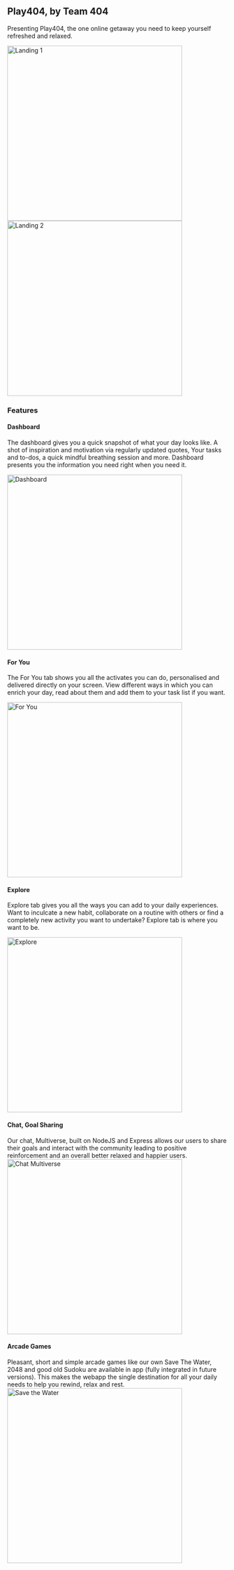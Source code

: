 ## Play404, by Team 404
  
  Presenting Play404, the one online getaway you need to keep yourself refreshed and relaxed. 
  
  <img width="400" alt="Landing 1" src="https://user-images.githubusercontent.com/54809290/86529847-b0b02e80-bed1-11ea-93e3-a3b2e4969333.png">
  
  <img width="400" alt="Landing 2" src="https://user-images.githubusercontent.com/54809290/86529849-b3ab1f00-bed1-11ea-9b26-7873aa488a1f.png">
  
  ### Features
  
  #### Dashboard
  The dashboard gives you a quick snapshot of what your day looks like. A shot of inspiration and motivation via regularly updated quotes, Your tasks and to-dos, a quick mindful breathing session and more. Dashboard presents you the information you need right when you need it. 
  
  <img width="400" alt="Dashboard" src="https://user-images.githubusercontent.com/54809290/86529855-c4f42b80-bed1-11ea-8a74-81912e627dca.png">

  
  #### For You
  The For You tab shows you all the activates you can do, personalised and delivered directly on your screen. View different ways in which you can enrich your day, read about them and add them to your task list if you want. 
  
  <img width="400" alt="For You" src="https://user-images.githubusercontent.com/54809290/86529860-cf162a00-bed1-11ea-802c-45d03fabe9b8.png">
  
  #### Explore
  Explore tab gives you all the ways you can add to your daily experiences. Want to inculcate a new habit, collaborate on a routine with others or find a completely new activity you want to undertake? Explore tab is where you want to be. 
  
  <img width="400" alt="Explore" src="https://user-images.githubusercontent.com/54809290/86529868-dd644600-bed1-11ea-8db2-05662c6ef0fd.png">
  
  #### Chat, Goal Sharing 
  Our chat, Multiverse, built on NodeJS and Express allows our users to share their goals and interact with the community leading to positive reinforcement and an overall better relaxed and happier users. 
    <img width="400" alt="Chat Multiverse" src="https://user-images.githubusercontent.com/54809290/86529948-3b912900-bed2-11ea-8473-2d0851fb50d3.png">

  
  #### Arcade Games
  Pleasant, short and simple arcade games like our own Save The Water, 2048 and good old Sudoku are available in app (fully integrated in future versions). This makes the webapp the single destination for all your daily needs to help you rewind, relax and rest. 
  <img width="400" alt="Save the Water" src="https://user-images.githubusercontent.com/54809290/86529926-0be22100-bed2-11ea-935b-771ac5565aa2.png">
  
  
